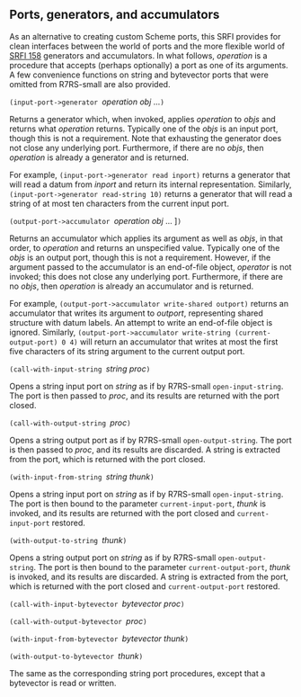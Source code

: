 ## Ports, generators, and accumulators

As an alternative to creating custom Scheme ports, this SRFI provides for
clean interfaces between the world of ports and the more flexible world of
[SRFI 158](http://srfi.schemers.org/srfi-158/srfi-158.html) generators and accumulators.
In what follows, *operation* is a procedure that accepts (perhaps optionally) a port as
one of its arguments.  A few convenience functions on string and bytevector ports that were omitted
from R7RS-small are also provided.

`(input-port->generator `*operation obj* ...`)`

Returns a generator which, when invoked, applies *operation* to *objs*
and returns what *operation* returns.
Typically one of the *objs* is an input port, though this is not a requirement.
Note that exhausting the generator does not close any underlying port.
Furthermore, if there are no *objs*, then *operation* is
already a generator and is returned.

For example,
`(input-port->generator read inport)` returns a generator
that will read a datum from *inport* and return
its internal representation.
Similarly, `(input-port->generator read-string 10)` returns a generator
that will read a string of at most ten characters
from the current input port.

`(output-port->accumulator `*operation obj* ... ]`)`

Returns an accumulator which applies its argument as well as
*objs*, in that order, to *operation* and returns an unspecified value.
Typically one of the *objs* is an output port, though this is not a requirement.
However, if the argument passed to the accumulator is an
end-of-file object, *operator* is not invoked;
this does not close any underlying port.
Furthermore, if there are no *objs*, then *operation* is
already an accumulator and is returned.

For example, `(output-port->accumulator write-shared outport)`
returns an accumulator that writes its argument
to *outport*, representing shared structure with datum labels.
An attempt to write an end-of-file object is ignored.
Similarly, `(output-port->accumulator write-string (current-output-port) 0 4)`
will return an accumulator that writes at most the first five characters of its
string argument to the current output port.

`(call-with-input-string `*string proc*`)`

Opens a string input port on *string* as if by
R7RS-small `open-input-string`. The port is then
passed to *proc*,
and its results are returned
with the port closed.

`(call-with-output-string `*proc*`)`

Opens a string output port as if by
R7RS-small `open-output-string`. The port is then
passed to *proc*,
and its results are discarded.
A string is extracted from the port, which is returned
with the port closed.

`(with-input-from-string `*string thunk*`)`

Opens a string input port on *string* as if by
R7RS-small `open-input-string`. The port is then
bound to the parameter `current-input-port`,
*thunk* is invoked,
and its results are returned
with the port closed and `current-input-port` restored.

`(with-output-to-string `*thunk*`)`

Opens a string output port on *string* as if by
R7RS-small `open-output-string`. The port is then
bound to the parameter `current-output-port`,
*thunk* is invoked,
and its results are discarded.
A string is extracted from the port, which is returned
with the port closed and `current-output-port` restored.

`(call-with-input-bytevector `*bytevector proc*`)`

`(call-with-output-bytevector `*proc*`)`

`(with-input-from-bytevector `*bytevector thunk*`)`

`(with-output-to-bytevector `*thunk*`)`

The same as the corresponding string port procedures,
except that a bytevector is read or written.
